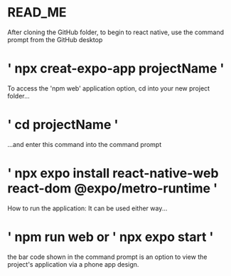 #  READ_ME
 
After cloning the GitHub folder, to begin to react native, use the command prompt from the GitHub desktop

# ' npx creat-expo-app projectName '

To access the 'npm web' application option, cd into your new project folder...
# ' cd projectName '
...and enter this command into the command prompt
# ' npx expo install react-native-web react-dom @expo/metro-runtime '

How to run the application: It can be used either way...
# ' npm run web or ' npx expo start '
the bar code shown in the command prompt is an option to view the project's application via a phone app design.
